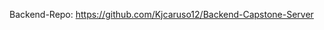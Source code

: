 <!-- TODO: UPDATE THE README -->
Backend-Repo: https://github.com/Kjcaruso12/Backend-Capstone-Server
